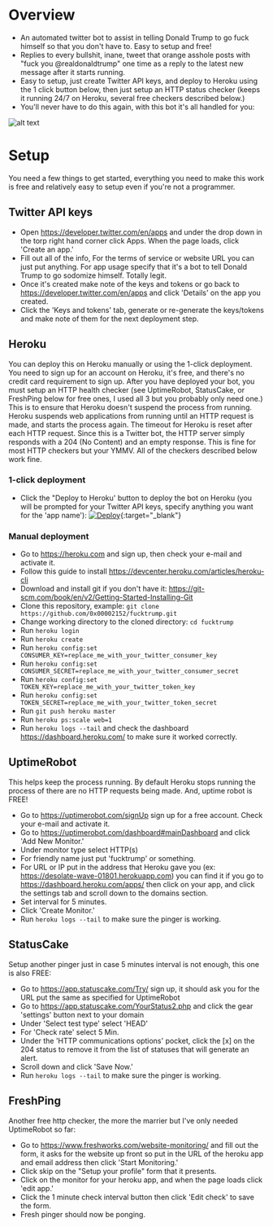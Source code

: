 # Overview
- An automated twitter bot to assist in telling Donald Trump to go fuck himself so that you don't have to. Easy to setup and free!
- Replies to every bullshit, inane, tweet that orange asshole posts with "fuck you @realdonaldtrump" one time as a reply to the latest new message after it starts running. 
- Easy to setup, just create Twitter API keys, and deploy to Heroku using the 1 click button below, then just setup an HTTP status checker (keeps it running 24/7 on Heroku, several free checkers described below.)
- You'll never have to do this again, with this bot it's all handled for you:

![alt text](https://github.com/0x00002152/fucktrump/blob/master/example.png?raw=true)


# Setup
You need a few things to get started, everything you need to make this work is free and relatively easy to setup even if you're not a programmer.
## Twitter API keys
- Open https://developer.twitter.com/en/apps and under the drop down in the torp right hand corner click Apps. When the page loads, click 'Create an app.'
- Fill out all of the info, For the terms of service or website URL you can just put anything. For app usage specify that it's a bot to tell Donald Trump to go sodomize himself. Totally legit. 
- Once it's created  make note of the keys and tokens or go back to https://developer.twitter.com/en/apps and click 'Details' on the app you created.
- Click the 'Keys and tokens' tab, generate or re-generate the keys/tokens and make note of them for the next deployment step.

## Heroku
You can deploy this on Heroku manually or using the 1-click deployment. You need to sign up for an account on Heroku, it's free, and there's no credit card requirement to sign up. After you have deployed your bot, you must setup an HTTP health checker (see UptimeRobot, StatusCake, or FreshPing below for free ones, I used all 3 but you probably only need one.) This is to ensure that Heroku doesn't suspend the process from running. Heroku suspends web applications from running until an HTTP request is made, and starts the process again. The timeout for Heroku is reset after each HTTP request. Since this is a Twitter bot, the HTTP server simply responds with a 204 (No Content) and an empty response. This is fine for most HTTP checkers but your YMMV. All of the checkers described below work fine.

### 1-click deployment 
- Click the "Deploy to Heroku' button to deploy the bot on Heroku (you will be prompted for your Twitter API keys, specify anything you want for the 'app name'): [![Deploy](https://www.herokucdn.com/deploy/button.svg)](https://heroku.com/deploy?template=https://github.com/0x00002152/fucktrump/master){:target="_blank"}

### Manual deployment

- Go to https://heroku.com and sign up, then check your e-mail and activate it. 
- Follow this guide to install https://devcenter.heroku.com/articles/heroku-cli
- Download and install git if you don't have it: https://git-scm.com/book/en/v2/Getting-Started-Installing-Git
- Clone this repository, example: `git clone https://github.com/0x00002152/fucktrump.git`
- Change working directory to the cloned directory: `cd fucktrump`
- Run `heroku login`
- Run `heroku create`
- Run `heroku config:set CONSUMER_KEY=replace_me_with_your_twitter_consumer_key`
- Run `heroku config:set CONSUMER_SECRET=replace_me_with_your_twitter_consumer_secret`
- Run `heroku config:set TOKEN_KEY=replace_me_with_your_twitter_token_key`
- Run `heroku config:set TOKEN_SECRET=replace_me_with_your_twitter_token_secret`
- Run `git push heroku master`
- Run `heroku ps:scale web=1`
- Run `heroku logs --tail` and check the dashboard https://dashboard.heroku.com/ to make sure it worked correctly.

## UptimeRobot 
This helps keep the process running. By default Heroku stops running the process of there are no HTTP requests being made. And, uptime robot is FREE!
- Go to https://uptimerobot.com/signUp sign up for a free account. Check your e-mail and activate it.
- Go to https://uptimerobot.com/dashboard#mainDashboard and click 'Add New Monitor.'
- Under monitor type select HTTP(s)
- For friendly name just put 'fucktrump' or something.
- For URL or IP put in the address that Heroku gave you (ex: https://desolate-wave-01801.herokuapp.com) you can find it if you go to https://dashboard.heroku.com/apps/ then click on your app, and click the settings tab and scroll down to the domains section.
- Set interval for 5 minutes.
- Click 'Create Monitor.'
- Run `heroku logs --tail` to make sure the pinger is working.

## StatusCake 
Setup another pinger just in case 5 minutes interval is not enough, this one is also FREE:
- Go to https://app.statuscake.com/Try/ sign up, it should ask you for the URL put the same as specified for UptimeRobot
- Go to https://app.statuscake.com/YourStatus2.php and click the gear 'settings' button next to your domain
- Under 'Select test type' select 'HEAD'
- For 'Check rate' select 5 Min.
- Under the 'HTTP communications options' pocket, click the [x] on the 204 status to remove it from the list of statuses that will generate an alert.
- Scroll down and click 'Save Now.'
- Run `heroku logs --tail` to make sure the pinger is working.

## FreshPing 
Another free http checker, the more the marrier but I've only needed UptimeRobot so far:

- Go to https://www.freshworks.com/website-monitoring/ and fill out the form, it asks for the website up front so put in the URL of the heroku app and email address then click 'Start Monitoring.'
- Click skip on the "Setup your profile" form that it presents.
- Click on the monitor for your heroku app, and when the page loads click 'edit app.'
- Click the 1 minute check interval button then click 'Edit check' to save the form.
- Fresh pinger should now be ponging.
